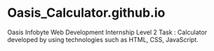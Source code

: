 # Oasis_Calculator.github.io
Oasis Infobyte Web Development Internship Level 2 Task : Calculator developed by using technologies such as HTML, CSS, JavaScript.
